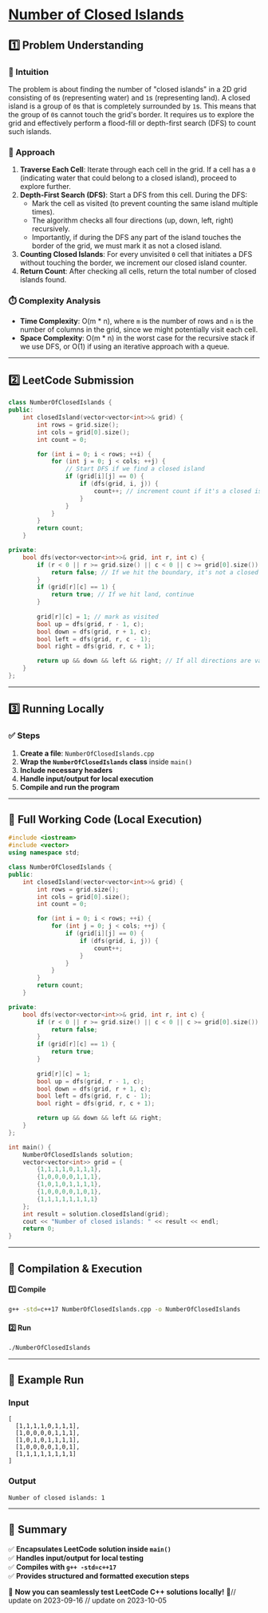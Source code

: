 # **[Number of Closed Islands](https://leetcode.com/problems/number-of-closed-islands/description/)**  

## **1️⃣ Problem Understanding**  
### **📌 Intuition**  
The problem is about finding the number of "closed islands" in a 2D grid consisting of `0`s (representing water) and `1`s (representing land). A closed island is a group of `0`s that is completely surrounded by `1`s. This means that the group of `0`s cannot touch the grid's border. It requires us to explore the grid and effectively perform a flood-fill or depth-first search (DFS) to count such islands.

### **🚀 Approach**  
1. **Traverse Each Cell**: Iterate through each cell in the grid. If a cell has a `0` (indicating water that could belong to a closed island), proceed to explore further.
2. **Depth-First Search (DFS)**: Start a DFS from this cell. During the DFS:
   - Mark the cell as visited (to prevent counting the same island multiple times).
   - The algorithm checks all four directions (up, down, left, right) recursively.
   - Importantly, if during the DFS any part of the island touches the border of the grid, we must mark it as not a closed island.
3. **Counting Closed Islands**: For every unvisited `0` cell that initiates a DFS without touching the border, we increment our closed island counter.
4. **Return Count**: After checking all cells, return the total number of closed islands found.

### **⏱️ Complexity Analysis**  
- **Time Complexity**: O(m * n), where `m` is the number of rows and `n` is the number of columns in the grid, since we might potentially visit each cell.
- **Space Complexity**: O(m * n) in the worst case for the recursive stack if we use DFS, or O(1) if using an iterative approach with a queue.

---  

## **2️⃣ LeetCode Submission**  
```cpp
class NumberOfClosedIslands {
public:
    int closedIsland(vector<vector<int>>& grid) {
        int rows = grid.size();
        int cols = grid[0].size();
        int count = 0;

        for (int i = 0; i < rows; ++i) {
            for (int j = 0; j < cols; ++j) {
                // Start DFS if we find a closed island
                if (grid[i][j] == 0) {
                    if (dfs(grid, i, j)) {
                        count++; // increment count if it's a closed island
                    }
                }
            }
        }
        return count;
    }

private:
    bool dfs(vector<vector<int>>& grid, int r, int c) {
        if (r < 0 || r >= grid.size() || c < 0 || c >= grid[0].size()) {
            return false; // If we hit the boundary, it's not a closed island
        }
        if (grid[r][c] == 1) {
            return true; // If we hit land, continue
        }
        
        grid[r][c] = 1; // mark as visited
        bool up = dfs(grid, r - 1, c);
        bool down = dfs(grid, r + 1, c);
        bool left = dfs(grid, r, c - 1);
        bool right = dfs(grid, r, c + 1);

        return up && down && left && right; // If all directions are valid, it's a closed island
    }
};  
```

---  

## **3️⃣ Running Locally**  
### **✅ Steps**  
1. **Create a file**: `NumberOfClosedIslands.cpp`  
2. **Wrap the `NumberOfClosedIslands` class** inside `main()`  
3. **Include necessary headers**  
4. **Handle input/output for local execution**  
5. **Compile and run the program**  

---  

## **📝 Full Working Code (Local Execution)**  
```cpp
#include <iostream>
#include <vector>
using namespace std;

class NumberOfClosedIslands {
public:
    int closedIsland(vector<vector<int>>& grid) {
        int rows = grid.size();
        int cols = grid[0].size();
        int count = 0;

        for (int i = 0; i < rows; ++i) {
            for (int j = 0; j < cols; ++j) {
                if (grid[i][j] == 0) {
                    if (dfs(grid, i, j)) {
                        count++;
                    }
                }
            }
        }
        return count;
    }

private:
    bool dfs(vector<vector<int>>& grid, int r, int c) {
        if (r < 0 || r >= grid.size() || c < 0 || c >= grid[0].size()) {
            return false;
        }
        if (grid[r][c] == 1) {
            return true;
        }
        
        grid[r][c] = 1;
        bool up = dfs(grid, r - 1, c);
        bool down = dfs(grid, r + 1, c);
        bool left = dfs(grid, r, c - 1);
        bool right = dfs(grid, r, c + 1);

        return up && down && left && right;
    }
};

int main() {
    NumberOfClosedIslands solution;
    vector<vector<int>> grid = {
        {1,1,1,1,0,1,1,1},
        {1,0,0,0,0,1,1,1},
        {1,0,1,0,1,1,1,1},
        {1,0,0,0,0,1,0,1},
        {1,1,1,1,1,1,1,1}
    };
    int result = solution.closedIsland(grid);
    cout << "Number of closed islands: " << result << endl;
    return 0;
}
```  

---  

## **🔧 Compilation & Execution**  
#### **1️⃣ Compile**  
```bash
g++ -std=c++17 NumberOfClosedIslands.cpp -o NumberOfClosedIslands
```  

#### **2️⃣ Run**  
```bash
./NumberOfClosedIslands
```  

---  

## **🎯 Example Run**  
### **Input**  
```
[
  [1,1,1,1,0,1,1,1],
  [1,0,0,0,0,1,1,1],
  [1,0,1,0,1,1,1,1],
  [1,0,0,0,0,1,0,1],
  [1,1,1,1,1,1,1,1]
]
```  
### **Output**  
```
Number of closed islands: 1
```  

---  

## **📌 Summary**  
✅ **Encapsulates LeetCode solution inside `main()`**  
✅ **Handles input/output for local testing**  
✅ **Compiles with `g++ -std=c++17`**  
✅ **Provides structured and formatted execution steps**  

🚀 **Now you can seamlessly test LeetCode C++ solutions locally!** 🚀// update on 2023-09-16
// update on 2023-10-05
